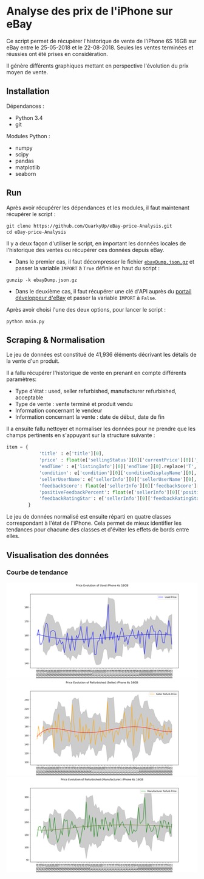 # Analyse des prix de l'iPhone sur eBay

Ce script permet de récupérer l'historique de vente de l'iPhone 6S 16GB sur eBay entre le 25-05-2018 et le 22-08-2018. Seules les ventes terminées et réussies ont été prises en considération.

Il génère différents graphiques mettant en perspective l'évolution du prix moyen de vente.

## Installation

Dépendances : 
* Python 3.4
* git

Modules Python :
*  numpy
*  scipy
*  pandas
*  matplotlib
*  seaborn

## Run

Après avoir récupérer les dépendances et les modules, il faut maintenant récupérer le script : 
```shell
git clone https://github.com/QuarkyUp/eBay-price-Analysis.git
cd eBay-price-Analysis
```

Il y a deux façon d'utiliser le script, en important les données locales de l'historique des ventes ou récupérer ces données depuis eBay.

* Dans le premier cas, il faut décompresser le fichier [```ebayDump.json.gz```](https://github.com/QuarkyUp/eBay-price-Analysis/blob/master/ebayDump.json.gz) et passer la variable ```IMPORT``` à ```True``` définie en haut du script : 
```shell
gunzip -k ebayDump.json.gz
```

* Dans le deuxième cas, il faut récupérer une clé d'API auprès du [portail développeur d'eBay](https://developer.ebay.com/) et passer la variable ```IMPORT``` à ```False```.

Après avoir choisi l'une des deux options, pour lancer le script :
```shell
python main.py
```

## Scraping & Normalisation
Le jeu de données est constitué de 41,936 éléments décrivant les détails de la vente d'un produit.

Il a fallu récupérer l'historique de vente en prenant en compte différents paramètres:
* Type d'état : used, seller refurbished, manufacturer refurbished, acceptable
* Type de vente : vente terminé et produit vendu
* Information concernant le vendeur
* Information concernant la vente : date de début, date de fin

Il a ensuite fallu nettoyer et normaliser les données pour ne prendre que les champs pertinents en s'appuyant sur la structure suivante :
```python
item = {
            'title' : e['title'][0],
            'price' : float(e['sellingStatus'][0]['currentPrice'][0]['__value__']),
            'endTime' : e['listingInfo'][0]['endTime'][0].replace('T', ' ')[:-14],
            'condition': e['condition'][0]['conditionDisplayName'][0],
            'sellerUserName': e['sellerInfo'][0]['sellerUserName'][0],
            'feedbackScore': float(e['sellerInfo'][0]['feedbackScore'][0]),
            'positiveFeedbackPercent': float(e['sellerInfo'][0]['positiveFeedbackPercent'][0]),
            'feedbackRatingStar': e['sellerInfo'][0]['feedbackRatingStar'][0]
        }
```

Le jeu de données normalisé est ensuite réparti en quatre classes correspondant à l'état de l'iPhone. Cela permet de mieux identifier les tendances pour chacune des classes et d'éviter les effets de bords entre elles.

## Visualisation des données
### Courbe de tendance
![alt-text-1](https://github.com/QuarkyUp/eBay-price-Analysis/blob/master/Used%20Evolution.png "used")
![alt-text-1](https://github.com/QuarkyUp/eBay-price-Analysis/blob/master/Refurb%20Seller%20Evolution.png "seller refurbished") ![alt-text-2](https://github.com/QuarkyUp/eBay-price-Analysis/blob/master/Refurb%20Manufacturer.png "manufacturer refurbished")
















